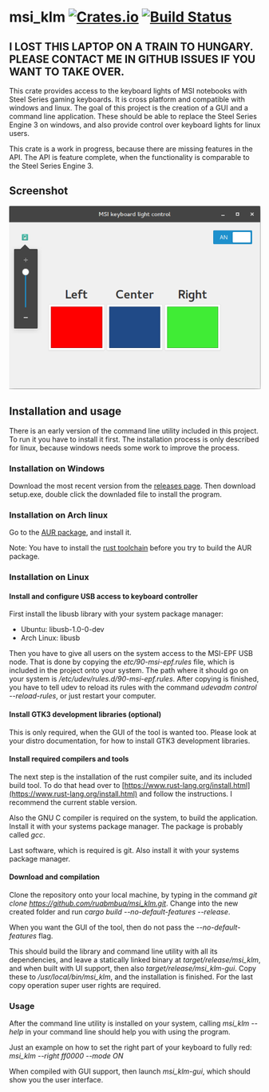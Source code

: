 # msi_klm [![Crates.io](https://img.shields.io/crates/v/msi_klm.svg)](https://crates.io/crates/msi_klm) [![Build Status](https://travis-ci.org/ruabmbua/msi_klm.svg)](https://travis-ci.org/ruabmbua/msi_klm) #

## I LOST THIS LAPTOP ON A TRAIN TO HUNGARY. PLEASE CONTACT ME IN GITHUB ISSUES IF YOU WANT TO TAKE OVER.

This crate provides access to the keyboard lights of MSI notebooks with Steel
Series gaming keyboards. It is cross platform and compatible with windows and
linux. The goal of this project is the creation of a GUI and a command line
application. These should be able to replace the Steel Series Engine 3 on
windows, and also provide control over keyboard lights for linux users.

This crate is a work in progress, because there are missing features in the API.
The API is feature complete, when the functionality is comparable to the Steel
Series Engine 3.

## Screenshot

![GUI screenshot](https://raw.githubusercontent.com/ruabmbua/msi_klm/stable/screenshot.png)

## Installation and usage

There is an early version of the command line utility included in this project.
To run it you have to install it first. The installation process is only
described for linux, because windows needs some work to improve the process.

### Installation on Windows

Download the most recent version from the [releases page](https://github.com/ruabmbua/msi_klm/releases).
Then download setup.exe, double click the downladed file to install the program.

### Installation on Arch linux

Go to the [AUR package](https://aur.archlinux.org/packages/msi-keyboard-light-manager/), and install it.

Note: You have to install the [rust toolchain](https://www.rust-lang.org/en-US/install.html) before you try to build the AUR package.

### Installation on Linux

#### Install and configure USB access to keyboard controller

First install the libusb library with your system package manager:

* Ubuntu: libusb-1.0-0-dev
* Arch Linux: libusb

Then you have to give all users on the system access to the MSI-EPF USB node.
That is done by copying the *etc/90-msi-epf.rules* file, which is included in
the project onto your system. The path where it should go on your system is
*/etc/udev/rules.d/90-msi-epf.rules*. After copying is finished, you have to
tell udev to reload its rules with the command *udevadm control --reload-rules*,
or just restart your computer.

#### Install GTK3 development libraries (optional)

This is only required, when the GUI of the tool is wanted too.
Please look at your distro documentation, for how to install GTK3 development libraries.

#### Install required compilers and tools

The next step is the installation of the rust compiler suite, and its included
build tool. To do that head over to
[https://www.rust-lang.org/install.html](https://www.rust-lang.org/install.html)
and follow the instructions. I recommend the current stable version.

Also the GNU C compiler is required on the system, to build the application.
Install it with your systems package manager. The package is probably called
*gcc*.

Last software, which is required is git. Also install it with your systems
package manager.

#### Download and compilation

Clone the repository onto your local machine, by
typing in the command *git clone https://github.com/ruabmbua/msi_klm.git*.
Change into the new created folder and run *cargo build --no-default-features --release*.

When you want the GUI of the tool, then do not pass the *--no-default-features* flag.

This should build the library and command line utility with all its dependencies, and leave
a statically linked binary at *target/release/msi_klm*, and when built with UI support,
then also *target/release/msi_klm-gui*. Copy these to
*/usr/local/bin/msi_klm*, and the installation is finished. For the last copy
operation super user rights are required.

### Usage

After the command line utility is installed on your system, calling
*msi_klm --help* in your command line should help you with using the program.

Just an example on how to set the right part of your keyboard to fully red:
*msi_klm --right ff0000 --mode ON*

When compiled with GUI support, then launch *msi_klm-gui*, which should show you the user interface.
